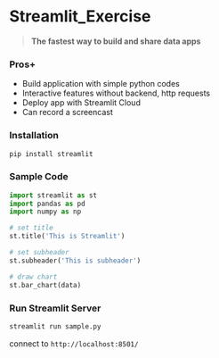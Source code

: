 # Streamlit_Exercise

> **The fastest way to build and share data apps**

### Pros+
- Build application with simple python codes
- Interactive features without backend, http requests
- Deploy app with Streamlit Cloud
- Can record a screencast

### Installation
```bash
pip install streamlit
```

### Sample Code
```python
import streamlit as st
import pandas as pd
import numpy as np

# set title
st.title('This is Streamlit')

# set subheader
st.subheader('This is subheader')

# draw chart
st.bar_chart(data)
```

### Run Streamlit Server
```bash
streamlit run sample.py
```
connect to `http://localhost:8501/`
